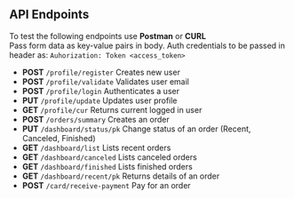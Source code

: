 ## API Endpoints

To test the following endpoints use **Postman** or **CURL**  
Pass form data as key-value pairs in body. Auth credentials to be passed in header as: `Auhorization: Token <access_token>`

- **POST** `/profile/register`
Creates new user
- **POST** `/profile/validate`
Validates user email
- **POST** `/profile/login`
Authenticates a user
- **PUT** `/profile/update`
Updates user profile
- **GET** `/profile/cur`
Returns current logged in user
- **POST** `/orders/summary`
Creates an order
- **PUT** `/dashboard/status/pk`
Change status of an order (Recent, Canceled, Finished)
- **GET** `/dashboard/list`
Lists recent orders
- **GET** `/dashboard/canceled`
Lists canceled orders
- **GET** `/dashboard/finished`
Lists finished orders
- **GET** `/dashboard/recent/pk`
Returns details of an order
- **POST** `/card/receive-payment`
Pay for an order
